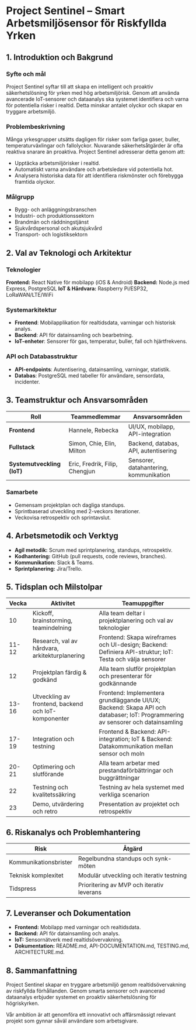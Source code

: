 # Project Sentinel – Smart Arbetsmiljösensor för Riskfyllda Yrken

## 1. Introduktion och Bakgrund
### Syfte och mål
Project Sentinel syftar till att skapa en intelligent och proaktiv säkerhetslösning för yrken med hög arbetsmiljörisk. Genom att använda avancerade IoT-sensorer och dataanalys ska systemet identifiera och varna för potentiella risker i realtid. Detta minskar antalet olyckor och skapar en tryggare arbetsmiljö.

### Problembeskrivning
Många yrkesgrupper utsätts dagligen för risker som farliga gaser, buller, temperaturväxlingar och fallolyckor. Nuvarande säkerhetsåtgärder är ofta reaktiva snarare än proaktiva. Project Sentinel adresserar detta genom att:
- Upptäcka arbetsmiljörisker i realtid.
- Automatiskt varna användare och arbetsledare vid potentiella hot.
- Analysera historiska data för att identifiera riskmönster och förebygga framtida olyckor.

### Målgrupp
- Bygg- och anläggningsbranschen
- Industri- och produktionssektorn
- Brandmän och räddningstjänst
- Sjukvårdspersonal och akutsjukvård
- Transport- och logistiksektorn

## 2. Val av Teknologi och Arkitektur

### Teknologier
**Frontend:** React Native för mobilapp (iOS & Android) 
**Backend:** Node.js med Express, PostgreSQL 
**IoT & Hårdvara:** Raspberry Pi/ESP32, LoRaWAN/LTE/WiFi

### Systemarkitektur
- **Frontend**: Mobilapplikation för realtidsdata, varningar och historisk analys.
- **Backend**: API för datainsamling och bearbetning.
- **IoT-enheter**: Sensorer för gas, temperatur, buller, fall och hjärtfrekvens.

### API och Databasstruktur
- **API-endpoints**: Autentisering, datainsamling, varningar, statistik.
- **Databas**: PostgreSQL med tabeller för användare, sensordata, incidenter.

## 3. Teamstruktur och Ansvarsområden

| Roll | Teammedlemmar | Ansvarsområden |
|------|--------------|----------------|
| **Frontend** | Hannele, Rebecka | UI/UX, mobilapp, API-integration |
| **Fullstack** | Simon, Chie, Elin, Milton | Backend, databas, API, autentisering |
| **Systemutveckling (IoT)** | Eric, Fredrik, Filip, Chengjun | Sensorer, datahantering, kommunikation |

### Samarbete
- Gemensam projektplan och dagliga standups.
- Sprintbaserad utveckling med 2-veckors iterationer.
- Veckovisa retrospektiv och sprintavslut.

## 4. Arbetsmetodik och Verktyg
- **Agil metodik:** Scrum med sprintplanering, standups, retrospektiv.
- **Kodhantering:** GitHub (pull requests, code reviews, branches).
- **Kommunikation:** Slack & Teams.
- **Sprintplanering:** Jira/Trello.

## 5. Tidsplan och Milstolpar

| Vecka | Aktivitet | Teamuppgifter |
|-------|----------|--------------|
| 10 | Kickoff, brainstorming, teamindelning | Alla team deltar i projektplanering och val av teknologier |
| 11-12 | Research, val av hårdvara, arkitekturplanering | Frontend: Skapa wireframes och UI-design; Backend: Definiera API-struktur; IoT: Testa och välja sensorer |
| 12 | Projektplan färdig & godkänd | Alla team slutför projektplan och presenterar för godkännande |
| 13-16 | Utveckling av frontend, backend och IoT-komponenter | Frontend: Implementera grundläggande UI/UX; Backend: Skapa API och databaser; IoT: Programmering av sensorer och datainsamling |
| 17-19 | Integration och testning | Frontend & Backend: API-integration; IoT & Backend: Datakommunikation mellan sensor och moln |
| 20-21 | Optimering och slutförande | Alla team arbetar med prestandaförbättringar och buggrättningar |
| 22 | Testning och kvalitetssäkring | Testning av hela systemet med verkliga scenarion |
| 23 | Demo, utvärdering och retro | Presentation av projektet och retrospektiv |

## 6. Riskanalys och Problemhantering

| Risk | Åtgärd |
|------|---------|
| Kommunikationsbrister | Regelbundna standups och synk-möten |
| Teknisk komplexitet | Modulär utveckling och iterativ testning |
| Tidspress | Prioritering av MVP och iterativ leverans |

## 7. Leveranser och Dokumentation
- **Frontend:** Mobilapp med varningar och realtidsdata.
- **Backend:** API för datainsamling och analys.
- **IoT:** Sensornätverk med realtidsövervakning.
- **Dokumentation:** README.md, API-DOCUMENTATION.md, TESTING.md, ARCHITECTURE.md.

## 8. Sammanfattning
Project Sentinel skapar en tryggare arbetsmiljö genom realtidsövervakning av riskfyllda förhållanden. Genom smarta sensorer och avancerad dataanalys erbjuder systemet en proaktiv säkerhetslösning för högriskyrken. 

Vår ambition är att genomföra ett innovativt och affärsmässigt relevant projekt som gynnar såväl användare som arbetsgivare.

